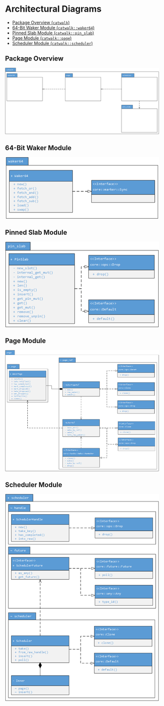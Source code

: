Architectural Diagrams
=======================

- [Package Overview (`catwalk`)](#package-overview)
- [64-Bit Waker Module (`catwalk::waker64`)](#64-bit-waker-module)
- [Pinned Slab Module (`catwalk::pin_slab`)](#pinned-slab-module)
- [Page Module (`catwalk::page`)](#page-module)
- [Scheduler Module (`catwalk::scheduler`)](#scheduler-module)

Package Overview
-----------------
![Package Overview](./img/catwalk.png)

64-Bit Waker Module
---------------
![64-Bit Waker Module](./img/catwalk-waker64.png)

Pinned Slab Module
-------------
![Pinned Slab Module](./img/catwalk-pin_slab.png)

Page Module
---------------
![Page Module](./img/catwalk-page.png)

Scheduler Module
------------
![Scheduler Module](./img/catwalk-scheduler.png)
